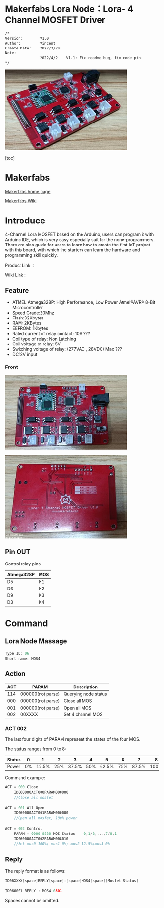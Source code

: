  Makerfabs Lora Node：Lora- 4 Channel MOSFET Driver
 ==



```
/*
Version:		V1.0
Author:			Vincent
Create Date:	2022/3/24
Note:
				2022/4/2	V1.1: Fix readme bug, fix code pin
*/
```

![main](md_pic/main.jpg)

[toc]

# Makerfabs

[Makerfabs home page](https://www.makerfabs.com/)

[Makerfabs Wiki](https://makerfabs.com/wiki/index.php?title=Main_Page)



# Introduce

4-Channel Lora MOSFET based on the Arduino, users can program it with Arduino IDE, which is very easy especially suit for the none-programmers. There are also guide for users to learn how to create the first IoT project with this board, with which the starters can learn the hardware and programming skill quickly. 

Product Link ：[]()

Wiki Link : []()


## Feature

* ATMEL Atmega328P: High Performance, Low Power Atmel®AVR® 8-Bit Microcontroller
* Speed Grade:20Mhz
* Flash:32Kbytes
* RAM: 2KBytes
* EEPROM: 1Kbytes
* Rated current of relay contact: 10A ???
* Coil type of relay: Non Latching
* Coil voltage of relay: 5V
* Switching voltage of relay: (277VAC , 28VDC) Max ???
* DC12V input



### Front

![front](md_pic/front.jpg)



![back](md_pic/back.jpg)



 ## Pin OUT

Control relay pins: 

| Atmega328P | MOS  |
| ---------- | ---- |
| D5         | K1   |
| D6         | K2   |
| D9         | K3   |
| D3         | K4   |



# Command

## Lora Node Massage

```c
Type ID: 06
Short name: MOS4
```

## Action

| ACT  | PARAM             | Description          |
| ---- | ----------------- | -------------------- |
| 114  | 000000(not parse) | Querying node status |
| 000  | 000000(not parse) | Close all MOS        |
| 001  | 000000(not parse) | Open all MOS         |
| 002  | 00XXXX            | Set 4 channel MOS    |

### ACT 002

The last four digits of PARAM represent the states of the four MOS.  

The status ranges from 0 to 8:

| Status | 0    | 1     | 2    | 3     | 4    | 5     | 6    | 7     | 8    |
| ------ | ---- | ----- | ---- | ----- | ---- | ----- | ---- | ----- | ---- |
| Power  | 0%   | 12.5% | 25%  | 37.5% | 50%  | 62.5% | 75%  | 87.5% | 100% |



Command example:

```c
ACT = 000 Close
	ID060000ACT000PARAM000000
	//Close all mosfet

ACT = 001 All Open
	ID060000ACT001PARAM000000
	//Open all mosfet, 100% power
    
ACT = 002 Control 
	PARAM = 0000-8888 MOS Status	0,1/8,...,7/8,1
	ID060000ACT002PARAM008010
    //Set mos0 100%; mos1 0%; mos2 12.5%;mos3 0%
```



## Reply

The reply format is as follows:

```c
ID06XXXX[space]REPLY[space]:[space]MOS4[space][Mosfet Status]
    
ID060001 REPLY : MOS4 0801
```

Spaces cannot be omitted.